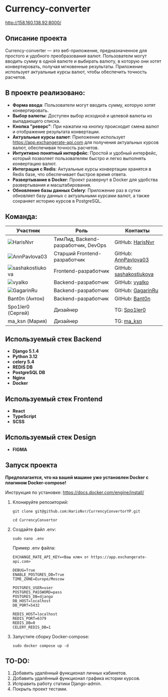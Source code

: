 # Currency-converter

http://158.160.138.92:8000/

## Описание проекта

Currency-converter — это веб-приложение, предназначенное для простого и удобного преобразования валют. Пользователи могут вводить сумму в одной валюте и выбирать валюту, в которую они хотят конвертировать, получая мгновенные результаты. Приложение использует актуальные курсы валют, чтобы обеспечить точность расчетов.

## В проекте реализовано:

- **Форма ввода**: Пользователи могут вводить сумму, которую хотят конвертировать.
- **Выбор валюты**: Доступен выбор исходной и целевой валюты из выпадающего списка.
- **Кнопка "реверс"**: При нажатии на кнопку происходит смена валют и отображение результата конвертации.
- **Актуальные курсы валют**: Приложение использует https://app.exchangerate-api.com для получения актуальных курсов валют, обеспечивая точность расчетов.
- **Интуитивно понятный интерфейс**: Простой и удобный интерфейс, который позволяет пользователям быстро и легко выполнять конвертацию валют.
- **Интеграция с Redis**: Актуальные курсы конвертации хранятся в Redis базе, что обеспечивает быстрое время ответа.
- **Развертывание в Docker**: Проект развернут в Docker для удобства развертывания и масштабирования.
- **Обновление базы данных Celery**: Приложение раз в сутки обновляет базу данных с актуальными курсами валют, а также сохраняет историю курсов в PostgreSQL.

## Команда:

| Участник                                                           | Роль                                | Контакты                                                      |
|--------------------------------------------------------------------|-------------------------------------|---------------------------------------------------------------|
| ![HarisNvr](https://github.com/HarisNvr.png?size=75)               | ТимЛид, Backend-разработчик, DevOps | GitHub: [HarisNvr](https://github.com/HarisNvr)               |
| ![AnnPavlova03](https://github.com/AnnPavlova03.png?size=75)       | Старший Frontend-разработчик        | GitHub: [AnnPavlova03](https://github.com/AnnPavlova03)       |
| ![sashakostiukova](https://github.com/sashakostiukova.png?size=75) | Frontend-разработчик                | GitHub: [sashakostiukova](https://github.com/sashakostiukova) |
| ![vyalko](https://github.com/vyalko.png?size=75)                   | Backend-разработчик                 | GitHub: [vyalko](https://github.com/vyalko)                   |
| ![GagarinRu](https://github.com/GagarinRu.png?size=75)             | Backend-разработчик                 | GitHub: [GagarinRu](https://github.com/GagarinRu)             |
| Bant0n (Антон)                                                     | Backend-разработчик                 | GitHub: [Bant0n](https://github.com/Bant0n)                   |
| Spo1ler0 (Сергей)                                                  | Дизайнер                            | TG: [Spo1ler0](https://t.me/Spo1ler0)                         |
| ma_ksn (Мария)                                                     | Дизайнер                            | TG: [ma_ksn](https://t.me/ma_ksn)                             |

## Используемый стек Backend

* **Django 5.1.4**
* **Python 3.12**
* **celery 5.4**
* **REDIS DB**
* **PostgreSQL DB**
* **Nginx**
* **Docker**

## Используемый стек Frontend

* **React**
* **TypeScript**
* **SCSS**

## Используемый стек Design

* **FIGMA**

## Запуск проекта

**Предполагается, что на вашей машине уже установлен Docker с плагином Docker-compose!**

Инструкция по установке: https://docs.docker.com/engine/install/

1. Клонируйте репозиторий:
    ```
    git clone git@github.com:HarisNvr/CurrencyConvertorYP.git
    ```
    
    ```
    cd CurrencyConvertor
    ```

2. Создайте файл .env:
    ```
    sudo nano .env
    ```
    
    Пример .env файла:
    ```
    EXCHANGE_RATE_API_KEY=<Ваш ключ от https://app.exchangerate-api.com>
    
    DEBUG=True
    ENABLE_POSTGRES_DB=True
    TIME_ZONE=Europe/Moscow
    
    POSTGRES_USER=user
    POSTGRES_PASSWORD=pass
    POSTGRES_DB=django
    DB_HOST=localhost
    DB_PORT=5432
    
    REDIS_HOST=localhost
    REDIS_PORT=6379
    REDIS_DB=0
    CELERY_REDIS_DB=1
    ```

3. Запустите сборку Docker-compose:
    ```
    sudo docker compose up -d
    ```    

## TO-DO:
1. Добавить удалённый функционал личных кабинетов.
2. Добавить удалённый функционал графика истории курсов.
3. Исправить работу статики Django-admin.
4. Покрыть проект тестами.
